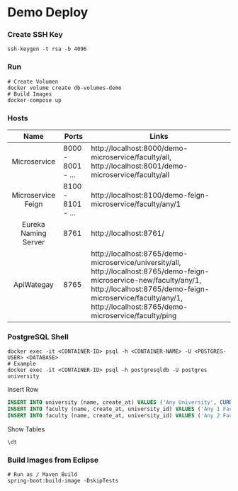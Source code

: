# Demo Deploy

### Create SSH Key

```shell
ssh-keygen -t rsa -b 4096
```

### Run

```shell
# Create Volumen
docker volume create db-volumes-demo
# Build Images
docker-compose up
```

### Hosts

|         Name         | Ports             |  Links      |
|:--------------------:|-------------------|-------------|
| Microservice         | 8000 - 8001 - ... | http://localhost:8000/demo-microservice/faculty/all, http://localhost:8001/demo-microservice/faculty/all |
| Microservice Feign   | 8100 - 8101 - ... | http://localhost:8100/demo-feign-microservice/faculty/any/1 |
| Eureka Naming Server | 8761              | http://localhost:8761/ |
| ApiWategay           | 8765              | http://localhost:8765/demo-microservice/university/all, http://localhost:8765/demo-feign-microservice-new/faculty/any/1, http://localhost:8765/demo-feign-microservice/faculty/any/1, http://localhost:8765/demo-microservice/faculty/ping |


### PostgreSQL Shell

```shell
docker exec -it <CONTAINER-ID> psql -h <CONTAINER-NAME> -U <POSTGRES-USER> <DATABASE>
# Example
docker exec -it <CONTAINER-ID> psql -h postgresqldb -U postgres university
```

Insert Row

```sql
INSERT INTO university (name, create_at) VALUES ('Any University', CURRENT_TIMESTAMP);
INSERT INTO faculty (name, create_at, university_id) VALUES ('Any 1 Faculty', CURRENT_TIMESTAMP, 1);
INSERT INTO faculty (name, create_at, university_id) VALUES ('Any 2 Faculty', CURRENT_TIMESTAMP, 1);
```

Show Tables

```shell
\dt
```

### Build Images from Eclipse

```shell
# Run as / Maven Build
spring-boot:build-image -DskipTests
```